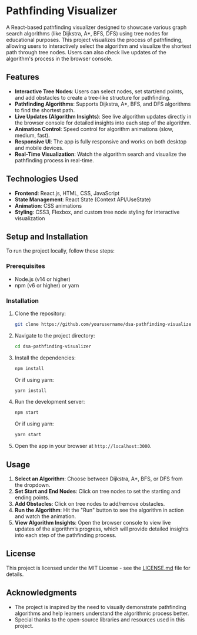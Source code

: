 # Pathfinding Visualizer

A React-based pathfinding visualizer designed to showcase various graph search algorithms (like Dijkstra, A*, BFS, DFS) using tree nodes for educational purposes. This project visualizes the process of pathfinding, allowing users to interactively select the algorithm and visualize the shortest path through tree nodes. Users can also check live updates of the algorithm's process in the browser console.

## Features

- **Interactive Tree Nodes**: Users can select nodes, set start/end points, and add obstacles to create a tree-like structure for pathfinding.
- **Pathfinding Algorithms**: Supports Dijkstra, A*, BFS, and DFS algorithms to find the shortest path.
- **Live Updates (Algorithm Insights)**: See live algorithm updates directly in the browser console for detailed insights into each step of the algorithm.
- **Animation Control**: Speed control for algorithm animations (slow, medium, fast).
- **Responsive UI**: The app is fully responsive and works on both desktop and mobile devices.
- **Real-Time Visualization**: Watch the algorithm search and visualize the pathfinding process in real-time.

## Technologies Used

- **Frontend**: React.js, HTML, CSS, JavaScript
- **State Management**: React State (Context API/UseState)
- **Animation**: CSS animations
- **Styling**: CSS3, Flexbox, and custom tree node styling for interactive visualization

## Setup and Installation

To run the project locally, follow these steps:

### Prerequisites

- Node.js (v14 or higher)
- npm (v6 or higher) or yarn

### Installation

1. Clone the repository:
    ```bash
    git clone https://github.com/yourusername/dsa-pathfinding-visualizer.git
    ```

2. Navigate to the project directory:
    ```bash
    cd dsa-pathfinding-visualizer
    ```

3. Install the dependencies:
    ```bash
    npm install
    ```

    Or if using yarn:

    ```bash
    yarn install
    ```

4. Run the development server:
    ```bash
    npm start
    ```

    Or if using yarn:

    ```bash
    yarn start
    ```

5. Open the app in your browser at `http://localhost:3000`.

## Usage

1. **Select an Algorithm**: Choose between Dijkstra, A*, BFS, or DFS from the dropdown.
2. **Set Start and End Nodes**: Click on tree nodes to set the starting and ending points.
3. **Add Obstacles**: Click on tree nodes to add/remove obstacles.
4. **Run the Algorithm**: Hit the "Run" button to see the algorithm in action and watch the animation.
5. **View Algorithm Insights**: Open the browser console to view live updates of the algorithm’s progress, which will provide detailed insights into each step of the pathfinding process.

## License

This project is licensed under the MIT License - see the [LICENSE.md](LICENSE.md) file for details.

## Acknowledgments

- The project is inspired by the need to visually demonstrate pathfinding algorithms and help learners understand the algorithmic process better.
- Special thanks to the open-source libraries and resources used in this project.
